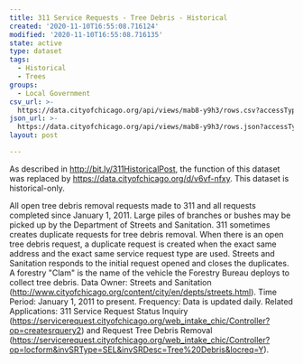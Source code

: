 ```yaml
---
title: 311 Service Requests - Tree Debris - Historical
created: '2020-11-10T16:55:08.716124'
modified: '2020-11-10T16:55:08.716135'
state: active
type: dataset
tags:
  - Historical
  - Trees
groups:
  - Local Government
csv_url: >-
  https://data.cityofchicago.org/api/views/mab8-y9h3/rows.csv?accessType=DOWNLOAD
json_url: >-
  https://data.cityofchicago.org/api/views/mab8-y9h3/rows.json?accessType=DOWNLOAD
layout: post

---
```

As described in http://bit.ly/311HistoricalPost, the function of this dataset was replaced by https://data.cityofchicago.org/d/v6vf-nfxy. This dataset is historical-only.

All open tree debris removal requests made to 311 and all requests completed since January 1, 2011. Large piles of branches or bushes may be picked up by the Department of Streets and Sanitation.
311 sometimes creates duplicate requests for tree debris removal.  When there is an open tree debris request, a duplicate request is created when the exact same address and the exact same service request type are used. Streets and Sanitation responds to the initial request opened and closes the duplicates. A forestry "Clam" is the name of the vehicle the Forestry Bureau deploys to collect tree debris.
Data Owner: Streets and Sanitation (http://www.cityofchicago.org/content/city/en/depts/streets.html).
Time Period: January 1, 2011 to present.
Frequency: Data is updated daily.
Related Applications: 311 Service Request Status Inquiry (https://servicerequest.cityofchicago.org/web_intake_chic/Controller?op=createsrquery2) and 
                                    Request Tree Debris Removal (https://servicerequest.cityofchicago.org/web_intake_chic/Controller?op=locform&invSRType=SEL&invSRDesc=Tree%20Debris&locreq=Y).
